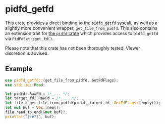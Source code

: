 # pidfd_getfd
This crate provides a direct binding to the `pidfd_getfd` syscall, as well as
a slightly more convenient wrapper, `get_file_from_pidfd`. This also contains
an extension trait for [the `pidfd` crate](https://crates.io/crates/pidfd)
which provides access to `pidfd_getfd` via `PidFdExt::get_fd()`.

Please note that this crate has not been thoroughly tested. Viewer discretion
is advised.

## Example
```rust
use pidfd_getfd::{get_file_from_pidfd, GetFdFlags};
use std::io::Read;

let pidfd: RawFd = /* ... */;
let target_fd: RawFd = /* ... */;
let file = get_file_from_pidfd(pidfd, target_fd, GetFdFlags::empty());
let mut buf = Vec::new();
file.read_to_end(&mut buf)?;
println!("{:#?}", buf);
```
